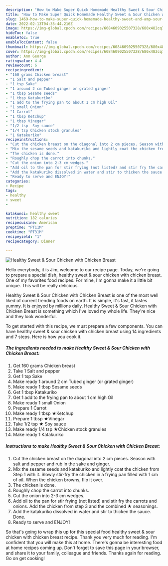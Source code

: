 ```yaml
---
description: "How to Make Super Quick Homemade Healthy Sweet & Sour Chicken with Chicken Breast"
title: "How to Make Super Quick Homemade Healthy Sweet & Sour Chicken with Chicken Breast"
slug: 1469-how-to-make-super-quick-homemade-healthy-sweet-and-amp-sour-chicken-with-chicken-breast
date: 2022-02-13T04:35:44.216Z
image: https://img-global.cpcdn.com/recipes/6084609025507328/680x482cq70/healthy-sweet-sour-chicken-with-chicken-breast-recipe-main-photo.jpg
hideToc: false
enableToc: true
enableTocContent: false
thumbnail: https://img-global.cpcdn.com/recipes/6084609025507328/680x482cq70/healthy-sweet-sour-chicken-with-chicken-breast-recipe-main-photo.jpg
cover: https://img-global.cpcdn.com/recipes/6084609025507328/680x482cq70/healthy-sweet-sour-chicken-with-chicken-breast-recipe-main-photo.jpg
author: Ann George
ratingvalue: 4.4
reviewcount: 6
recipeingredient:
- "160 grams Chicken breast"
- "1 Salt and pepper"
- "1 tsp Sake"
- "1 around 2 cm Tubed ginger or grated ginger"
- "1 tbsp Sesame seeds"
- "1 tbsp Katakuriko"
- "1 add to the frying pan to about 1 cm high Oil"
- "1 small Onion"
- "1 Carrot"
- "1 tbsp Ketchup"
- "1 tbsp Vinegar"
- "1/2 tsp  Soy sauce"
- "1/4 tsp Chicken stock granules"
- "1 Katakuriko"
recipeinstructions:
- "Cut the chicken breast on the diagonal into 2 cm pieces. Season with salt and pepper and rub in the sake and ginger."
- "Mix the sesame seeds and katakuriko and lightly coat the chicken from Step 1 with it. Slowly stir-fry the chicken in a frying pan filled with 1 cm of oil. When the chicken browns, flip it over."
- "The chicken is done."
- "Roughly chop the carrot into chunks."
- "Cut the onion into 2-3 cm wedges."
- "Add oil to the pan for stir frying (not listed) and stir fry the carrots and onions. Add the chicken from step 3 and the combined ★ seasonings."
- "Add the katakuriko dissolved in water and stir to thicken the sauce. Done."
- "Ready to serve and ENJOY!"
categories:
- Recipe
tags:
- healthy
- sweet
- 

katakunci: healthy sweet  
nutrition: 182 calories
recipecuisine: American
preptime: "PT11M"
cooktime: "PT31M"
recipeyield: "1"
recipecategory: Dinner

---
```



![Healthy Sweet & Sour Chicken with Chicken Breast](https://img-global.cpcdn.com/recipes/6084609025507328/680x482cq70/healthy-sweet-sour-chicken-with-chicken-breast-recipe-main-photo.jpg)

Hello everybody, it is Jim, welcome to our recipe page. Today, we're going to prepare a special dish, healthy sweet & sour chicken with chicken breast. One of my favorites food recipes. For mine, I'm gonna make it a little bit unique. This will be really delicious.



Healthy Sweet & Sour Chicken with Chicken Breast is one of the most well liked of current trending foods on earth. It is simple, it's fast, it tastes yummy. It is enjoyed by millions daily. Healthy Sweet & Sour Chicken with Chicken Breast is something which I've loved my whole life. They're nice and they look wonderful.


To get started with this recipe, we must prepare a few components. You can have healthy sweet & sour chicken with chicken breast using 14 ingredients and 7 steps. Here is how you cook it.

<!--inarticleads1-->

##### The ingredients needed to make Healthy Sweet & Sour Chicken with Chicken Breast:

1. Get 160 grams Chicken breast
1. Take 1 Salt and pepper
1. Get 1 tsp Sake
1. Make ready 1 around 2 cm Tubed ginger (or grated ginger)
1. Make ready 1 tbsp Sesame seeds
1. Get 1 tbsp Katakuriko
1. Get 1 add to the frying pan to about 1 cm high Oil
1. Make ready 1 small Onion
1. Prepare 1 Carrot
1. Make ready 1 tbsp ★Ketchup
1. Prepare 1 tbsp ★Vinegar
1. Take 1/2 tsp ★ Soy sauce
1. Make ready 1/4 tsp ★Chicken stock granules
1. Make ready 1 Katakuriko




<!--inarticleads2-->

##### Instructions to make Healthy Sweet & Sour Chicken with Chicken Breast:

1. Cut the chicken breast on the diagonal into 2 cm pieces. Season with salt and pepper and rub in the sake and ginger.
1. Mix the sesame seeds and katakuriko and lightly coat the chicken from Step 1 with it. Slowly stir-fry the chicken in a frying pan filled with 1 cm of oil. When the chicken browns, flip it over.
1. The chicken is done.
1. Roughly chop the carrot into chunks.
1. Cut the onion into 2-3 cm wedges.
1. Add oil to the pan for stir frying (not listed) and stir fry the carrots and onions. Add the chicken from step 3 and the combined ★ seasonings.
1. Add the katakuriko dissolved in water and stir to thicken the sauce. Done.
1. Ready to serve and ENJOY!



So that's going to wrap this up for this special food healthy sweet & sour chicken with chicken breast recipe. Thank you very much for reading. I'm confident that you will make this at home. There's gonna be interesting food at home recipes coming up. Don't forget to save this page in your browser, and share it to your family, colleague and friends. Thanks again for reading. Go on get cooking!
